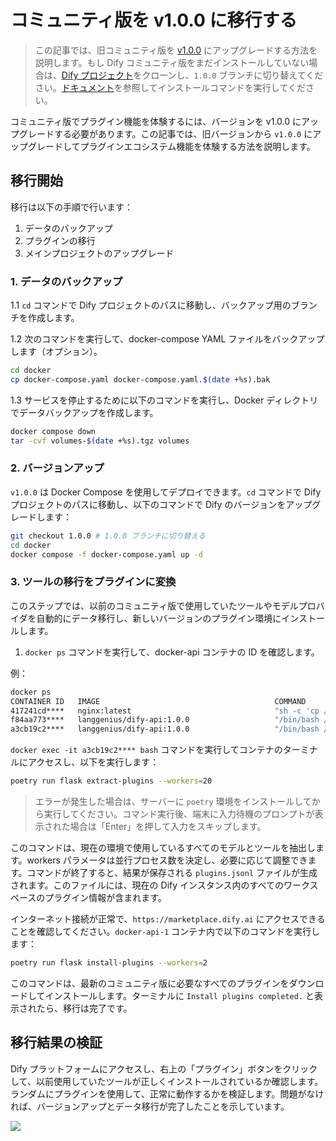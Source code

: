 # コミュニティ版を v1.0.0 に移行する

> この記事では、旧コミュニティ版を [v1.0.0](https://github.com/langgenius/dify/releases/tag/1.0.0) にアップグレードする方法を説明します。もし Dify コミュニティ版をまだインストールしていない場合は、[Dify プロジェクト](https://github.com/langgenius/dify)をクローンし、`1.0.0` ブランチに切り替えてください。[ドキュメント](https://docs.dify.ai/zh-hans/getting-started/install-self-hosted/docker-compose)を参照してインストールコマンドを実行してください。

コミュニティ版でプラグイン機能を体験するには、バージョンを v1.0.0 にアップグレードする必要があります。この記事では、旧バージョンから `v1.0.0` にアップグレードしてプラグインエコシステム機能を体験する方法を説明します。

## 移行開始

移行は以下の手順で行います：

1. データのバックアップ
2. プラグインの移行
3. メインプロジェクトのアップグレード

### 1. データのバックアップ

1.1 `cd` コマンドで Dify プロジェクトのパスに移動し、バックアップ用のブランチを作成します。

1.2 次のコマンドを実行して、docker-compose YAML ファイルをバックアップします（オプション）。

```bash
cd docker
cp docker-compose.yaml docker-compose.yaml.$(date +%s).bak
```

1.3 サービスを停止するために以下のコマンドを実行し、Docker ディレクトリでデータバックアップを作成します。

```bash
docker compose down
tar -cvf volumes-$(date +%s).tgz volumes
```

### 2. バージョンアップ

`v1.0.0` は Docker Compose を使用してデプロイできます。`cd` コマンドで Dify プロジェクトのパスに移動し、以下のコマンドで Dify のバージョンをアップグレードします：

```bash
git checkout 1.0.0 # 1.0.0 ブランチに切り替える
cd docker
docker compose -f docker-compose.yaml up -d
```

### 3. ツールの移行をプラグインに変換

このステップでは、以前のコミュニティ版で使用していたツールやモデルプロバイダを自動的にデータ移行し、新しいバージョンのプラグイン環境にインストールします。

1. `docker ps` コマンドを実行して、docker-api コンテナの ID を確認します。

例：

```bash
docker ps
CONTAINER ID   IMAGE                                       COMMAND                  CREATED       STATUS                 PORTS                                                                                                                             NAMES
417241cd****   nginx:latest                                "sh -c 'cp /docker-e…"   3 hours ago   Up 3 hours             0.0.0.0:80->80/tcp, :::80->80/tcp, 0.0.0.0:443->443/tcp, :::443->443/tcp                                                          docker-nginx-1
f84aa773****   langgenius/dify-api:1.0.0                   "/bin/bash /entrypoi…"   3 hours ago   Up 3 hours             5001/tcp                                                                                                                          docker-worker-1
a3cb19c2****   langgenius/dify-api:1.0.0                   "/bin/bash /entrypoi…"   3 hours ago   Up 3 hours             5001/tcp                                                                                                                          docker-api-1
```

`docker exec -it a3cb19c2**** bash` コマンドを実行してコンテナのターミナルにアクセスし、以下を実行します：

```bash
poetry run flask extract-plugins --workers=20
```

> エラーが発生した場合は、サーバーに `poetry` 環境をインストールしてから実行してください。コマンド実行後、端末に入力待機のプロンプトが表示された場合は「Enter」を押して入力をスキップします。

このコマンドは、現在の環境で使用しているすべてのモデルとツールを抽出します。workers パラメータは並行プロセス数を決定し、必要に応じて調整できます。コマンドが終了すると、結果が保存される `plugins.jsonl` ファイルが生成されます。このファイルには、現在の Dify インスタンス内のすべてのワークスペースのプラグイン情報が含まれます。

インターネット接続が正常で、`https://marketplace.dify.ai` にアクセスできることを確認してください。`docker-api-1` コンテナ内で以下のコマンドを実行します：

```bash
poetry run flask install-plugins --workers=2
```

このコマンドは、最新のコミュニティ版に必要なすべてのプラグインをダウンロードしてインストールします。ターミナルに `Install plugins completed.` と表示されたら、移行は完了です。

## 移行結果の検証

Dify プラットフォームにアクセスし、右上の「プラグイン」ボタンをクリックして、以前使用していたツールが正しくインストールされているか確認します。ランダムにプラグインを使用して、正常に動作するかを検証します。問題がなければ、バージョンアップとデータ移行が完了したことを示しています。

![](https://assets-docs.dify.ai/2025/02/6467b3578d3d3e96510f50a09442d5a5.png)
